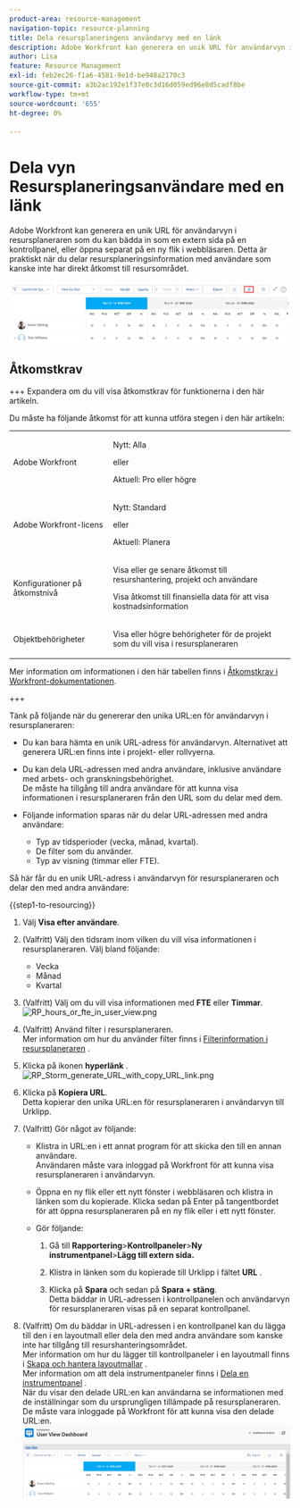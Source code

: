 ```yaml
---
product-area: resource-management
navigation-topic: resource-planning
title: Dela resursplaneringens användarvy med en länk
description: Adobe Workfront kan generera en unik URL för användarvyn i resursplaneraren som du kan bädda in som en extern sida på en kontrollpanel, eller öppna separat på en ny flik i webbläsaren. Detta är praktiskt när du delar resursplaneringsinformation med användare som kanske inte har direkt åtkomst till resursområdet.
author: Lisa
feature: Resource Management
exl-id: feb2ec26-f1a6-4581-9e1d-be948a2170c3
source-git-commit: a3b2ac192e1f37e0c3d16d059ed96e8d5cadf8be
workflow-type: tm+mt
source-wordcount: '655'
ht-degree: 0%

---
```


# Dela vyn Resursplaneringsanvändare med en länk

Adobe Workfront kan generera en unik URL för användarvyn i resursplaneraren som du kan bädda in som en extern sida på en kontrollpanel, eller öppna separat på en ny flik i webbläsaren. Detta är praktiskt när du delar resursplaneringsinformation med användare som kanske inte har direkt åtkomst till resursområdet.

![Användarvy med länk](assets/rp-user-view-with-link-highlight-350x49.png)

## Åtkomstkrav

+++ Expandera om du vill visa åtkomstkrav för funktionerna i den här artikeln.

Du måste ha följande åtkomst för att kunna utföra stegen i den här artikeln:

<table style="table-layout:auto"> 
 <col> 
 <col> 
 <tbody> 
  <tr> 
   <td role="rowheader">Adobe Workfront</td> 
    <td><p>Nytt: Alla</p>
       <p>eller</p>
       <p>Aktuell: Pro eller högre</p> </td> 
  </tr> 
  <tr> 
   <td role="rowheader">Adobe Workfront-licens</td> 
   <td><p>Nytt: Standard</p>
       <p>eller</p>
       <p>Aktuell: Planera</p></td> 
  </tr> 
  <tr> 
   <td role="rowheader">Konfigurationer på åtkomstnivå</td> 
   <td> <p>Visa eller ge senare åtkomst till resurshantering, projekt och användare</p> <p>Visa åtkomst till finansiella data för att visa kostnadsinformation</p></td> 
  </tr> 
  <tr> 
   <td role="rowheader">Objektbehörigheter</td> 
   <td> <p>Visa eller högre behörigheter för de projekt som du vill visa i resursplaneraren</p></td> 
  </tr> 
 </tbody> 
</table>

Mer information om informationen i den här tabellen finns i [Åtkomstkrav i Workfront-dokumentationen](/help/quicksilver/administration-and-setup/add-users/access-levels-and-object-permissions/access-level-requirements-in-documentation.md).

+++


Tänk på följande när du genererar den unika URL:en för användarvyn i resursplaneraren:

* Du kan bara hämta en unik URL-adress för användarvyn. Alternativet att generera URL:en finns inte i projekt- eller rollvyerna.
* Du kan dela URL-adressen med andra användare, inklusive användare med arbets- och granskningsbehörighet.\
  De måste ha tillgång till andra användare för att kunna visa informationen i resursplaneraren från den URL som du delar med dem.
* Följande information sparas när du delar URL-adressen med andra användare:

   * Typ av tidsperioder (vecka, månad, kvartal).
   * De filter som du använder.
   * Typ av visning (timmar eller FTE).

Så här får du en unik URL-adress i användarvyn för resursplaneraren och delar den med andra användare:

{{step1-to-resourcing}}

1. Välj **Visa efter användare**.
1. (Valfritt) Välj den tidsram inom vilken du vill visa informationen i resursplaneraren. Välj bland följande:

   * Vecka
   * Månad
   * Kvartal

1. (Valfritt) Välj om du vill visa informationen med **FTE** eller **Timmar**.\
   ![RP_hours_or_fte_in_user_view.png](assets/rp-hours-or-fte-in-user-view.png)

1. (Valfritt) Använd filter i resursplaneraren.\
   Mer information om hur du använder filter finns i [Filterinformation i resursplaneraren](../../resource-mgmt/resource-planning/filter-resource-planner.md) .

1. Klicka på ikonen **hyperlänk** .\
   ![RP_Storm_generate_URL_with_copy_URL_link.png](assets/rp-storm-generate-url-with-copy-url-link-350x182.png)

1. Klicka på **Kopiera URL**.\
   Detta kopierar den unika URL:en för resursplaneraren i användarvyn till Urklipp.

1. (Valfritt) Gör något av följande:  

   * Klistra in URL:en i ett annat program för att skicka den till en annan användare.\
     Användaren måste vara inloggad på Workfront för att kunna visa resursplaneraren i användarvyn.
   * Öppna en ny flik eller ett nytt fönster i webbläsaren och klistra in länken som du kopierade. Klicka sedan på Enter på tangentbordet för att öppna resursplaneraren på en ny flik eller i ett nytt fönster.
   * Gör följande:

     <!--   
     <MadCap:conditionalText data-mc-conditions="QuicksilverOrClassic.Draft mode">   
     (NOTE:&nbsp;turn this into a numbered list)   
     </MadCap:conditionalText>   
     -->

      1. Gå till **Rapportering**>**Kontrollpaneler**>**Ny instrumentpanel**>**Lägg till extern sida.**

      1. Klistra in länken som du kopierade till Urklipp i fältet **URL** .
      1. Klicka på **Spara** och sedan på **Spara + stäng**.\
         Detta bäddar in URL-adressen i kontrollpanelen och användarvyn för resursplaneraren visas på en separat kontrollpanel.

1. (Valfritt) Om du bäddar in URL-adressen i en kontrollpanel kan du lägga till den i en layoutmall eller dela den med andra användare som kanske inte har tillgång till resurshanteringsområdet.\
   Mer information om hur du lägger till kontrollpaneler i en layoutmall finns i [Skapa och hantera layoutmallar](../../administration-and-setup/customize-workfront/use-layout-templates/create-and-manage-layout-templates.md) .\
   Mer information om att dela instrumentpaneler finns i [Dela en instrumentpanel](../../reports-and-dashboards/dashboards/creating-and-managing-dashboards/share-dashboard.md) .\
   När du visar den delade URL:en kan användarna se informationen med de inställningar som du ursprungligen tillämpade på resursplaneraren. De måste vara inloggade på Workfront för att kunna visa den delade URL:en.\
   ![user_view_dashoard_from_unique_url.png](assets/user-view-dashoard-from-unique-url-350x85.png)
